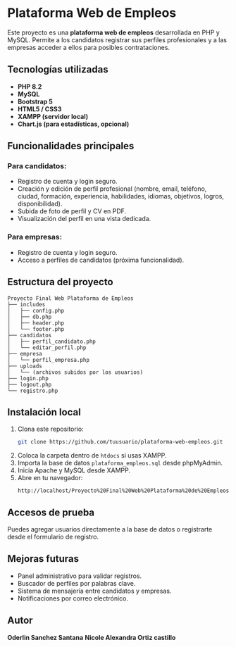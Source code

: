 # Plataforma Web de Empleos

Este proyecto es una **plataforma web de empleos** desarrollada en PHP y MySQL. Permite a los candidatos registrar sus perfiles profesionales y a las empresas acceder a ellos para posibles contrataciones.

## Tecnologías utilizadas

- **PHP 8.2**
- **MySQL**
- **Bootstrap 5**
- **HTML5 / CSS3**
- **XAMPP (servidor local)**
- **Chart.js (para estadísticas, opcional)**

## Funcionalidades principales

### Para candidatos:
- Registro de cuenta y login seguro.
- Creación y edición de perfil profesional (nombre, email, teléfono, ciudad, formación, experiencia, habilidades, idiomas, objetivos, logros, disponibilidad).
- Subida de foto de perfil y CV en PDF.
- Visualización del perfil en una vista dedicada.

### Para empresas:
- Registro de cuenta y login seguro.
- Acceso a perfiles de candidatos (próxima funcionalidad).

## Estructura del proyecto

```
Proyecto Final Web Plataforma de Empleos
├── includes
│   ├── config.php
│   ├── db.php
│   ├── header.php
│   └── footer.php
├── candidatos
│   ├── perfil_candidato.php
│   └── editar_perfil.php
├── empresa
│   └── perfil_empresa.php
├── uploads
│   └── (archivos subidos por los usuarios)
├── login.php
├── logout.php
└── registro.php
```

## Instalación local

1. Clona este repositorio:
   ```bash
   git clone https://github.com/tuusuario/plataforma-web-empleos.git
   ```
2. Coloca la carpeta dentro de `htdocs` si usas XAMPP.
3. Importa la base de datos `plataforma_empleos.sql` desde phpMyAdmin.
4. Inicia Apache y MySQL desde XAMPP.
5. Abre en tu navegador:
   ```
   http://localhost/Proyecto%20Final%20Web%20Plataforma%20de%20Empleos/
   ```

##  Accesos de prueba

Puedes agregar usuarios directamente a la base de datos o registrarte desde el formulario de registro.

## Mejoras futuras

- Panel administrativo para validar registros.
- Buscador de perfiles por palabras clave.
- Sistema de mensajería entre candidatos y empresas.
- Notificaciones por correo electrónico.

## Autor

**Oderlin Sanchez Santana**
**Nicole Alexandra Ortiz castillo**
